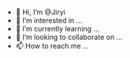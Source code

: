 - 👋 Hi, I’m @Jiryi
- 👀 I’m interested in ...
- 🌱 I’m currently learning ...
- 💞️ I’m looking to collaborate on ...
- 📫 How to reach me ...

<!---
Jiryi/Jiryi is a ✨ special ✨ repository because its `README.md` (this file) appears on your GitHub profile.
You can click the Preview link to take a look at your changes.
--->
